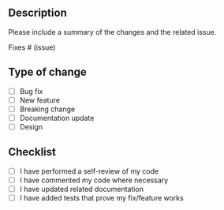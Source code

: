 ## Description
Please include a summary of the changes and the related issue.  

Fixes # (issue)

## Type of change
- [ ] Bug fix
- [ ] New feature
- [ ] Breaking change
- [ ] Documentation update
- [ ] Design

## Checklist
- [ ] I have performed a self-review of my code
- [ ] I have commented my code where necessary
- [ ] I have updated related documentation
- [ ] I have added tests that prove my fix/feature works
